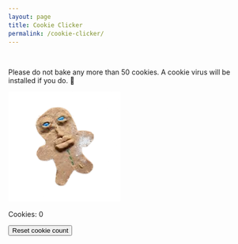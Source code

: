 ```yaml
---
layout: page
title: Cookie Clicker
permalink: /cookie-clicker/
---
```

<br>
<p>Please do not bake any more than 50 cookies. A cookie virus will be installed if you do. 🍪</p>

<img class="cookie" src="../images/cookie.png" onclick="increaseCount()">

<p>Cookies: <span id="cookieCount">0</span></p>

<button id="reset" onclick="reset()">Reset cookie count</button>

<script>

if (localStorage.getItem('count') == null) {
    localStorage.setItem('count', '0');
} else {
    document.getElementById("cookieCount").innerText = localStorage.getItem('count');
}
function reset() {
    localStorage.setItem('count', '0');
    document.getElementById("cookieCount").innerText = localStorage.getItem('count');
}
function increaseCount() {
    if (parseInt(localStorage.getItem("count")) == 50) {
        openImageFullscreen();
    }else {
        var scream = new Audio("../assets/audio/scream.mp3");
        scream.play();
        localStorage.setItem('count', (parseInt(localStorage.getItem('count')) + 1).toString())
        document.getElementById("cookieCount").innerText = localStorage.getItem('count');
    }

}
function openImageFullscreen() {
    // Create an image element dynamically
    let img = document.createElement("img");
    img.src = "../images/bsod.png"; // Path to the image in the images folder
    img.style.width = "100%"; // Full width for fullscreen effect
    img.style.height = "100%"; // Full height for fullscreen effect
    img.style.position = "fixed"; // Fixed position for fullscreen
    img.style.top = 0;
    img.style.left = 0;

    // Append the image to the body
    document.body.appendChild(img);
    
    // Request fullscreen
    if (img.requestFullscreen) {
        img.requestFullscreen();
    } else if (img.mozRequestFullScreen) { // Firefox
        img.mozRequestFullScreen();
    } else if (img.webkitRequestFullscreen) { // Chrome, Safari, and Opera
        img.webkitRequestFullscreen();
    } else if (img.msRequestFullscreen) { // IE/Edge
        img.msRequestFullscreen();
    }
    var scary = new Audio("../assets/audio/error.mp3");
    scary.play();

    // Add an event listener to exit fullscreen on click
    img.addEventListener("click", function() {
        document.exitFullscreen();
        document.body.removeChild(img); // Remove the image after exiting fullscreen
        const content = document.getElementById('content');
    });
}

</script>

<style>
.cookie:hover{
    cursor: pointer;
}


</style>
